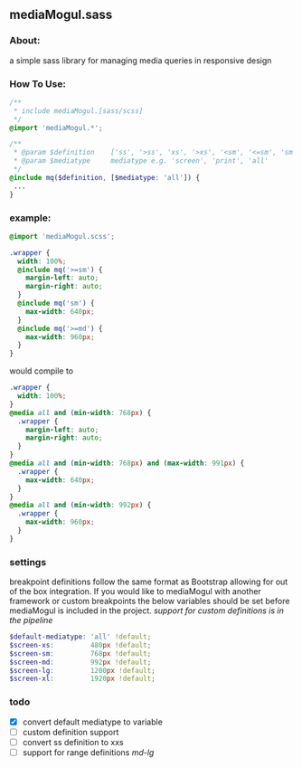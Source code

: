 ## mediaMogul.sass

### About: 
a simple sass library for managing media queries in responsive design
 
### How To Use:

``` scss 
/**
 * include mediaMogul.[sass/scss]
 */
@import 'mediaMogul.*';

/**
 * @param $definition    ['ss', '>ss', 'xs', '>xs', '<sm', '<=sm', 'sm', '>=sm', '>sm', '<md', '<=md', 'md', '>=md', '>md', '<lg', 'lg', '<xl', 'xl']
 * @param $mediatype     mediatype e.g. 'screen', 'print', 'all'
 */
@include mq($definition, [$mediatype: 'all']) {
 ...
}
```
### example:

``` scss 
@import 'mediaMogul.scss';

.wrapper {
  width: 100%;
  @include mq('>=sm') {
    margin-left: auto;
    margin-right: auto;
  }
  @include mq('sm') {
    max-width: 640px;
  }
  @include mq('>=md') {
    max-width: 960px;
  }
}
```
would compile to
``` css 
.wrapper {
  width: 100%;
}
@media all and (min-width: 768px) {
  .wrapper {
    margin-left: auto;
    margin-right: auto;
  }
}
@media all and (min-width: 768px) and (max-width: 991px) {
  .wrapper {
    max-width: 640px;
  }
}
@media all and (min-width: 992px) {
  .wrapper {
    max-width: 960px;
  }
}
```
### settings
breakpoint definitions follow the same format as Bootstrap allowing for out of the box integration. If you would like to mediaMogul with another framework or custom breakpoints the below variables should be set before mediaMogul is included in the project. *support for custom definitions is in the pipeline*
``` scss
$default-mediatype: 'all' !default;
$screen-xs:         480px !default;
$screen-sm:         768px !default;
$screen-md:         992px !default;
$screen-lg:         1200px !default;
$screen-xl:         1920px !default;
```
### todo
- [x] convert default mediatype to variable
- [ ] custom definition support
- [ ] convert ss definition to xxs
- [ ] support for range definitions *md-lg*
